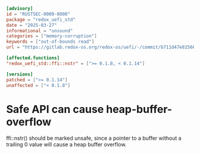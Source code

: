 ```toml
[advisory]
id = "RUSTSEC-0000-0000"
package = "redox_uefi_std"
date = "2025-03-27"
informational = "unsound"
categories = ["memory-corruption"]
keywords = ["out-of-bounds read"]
url = "https://gitlab.redox-os.org/redox-os/uefi/-/commit/b711d47e815665b0ec8949e39292ad8e3fdd0756"

[affected.functions]
"redox_uefi_std::ffi::nstr" = [">= 0.1.8, < 0.1.14"]

[versions]
patched = [">= 0.1.14"]
unaffected = ["< 0.1.8"]

```

# Safe API can cause heap-buffer-overflow
ffi::nstr() should be marked unsafe, since a pointer to a buffer without a trailing 0 value will cause a heap buffer overflow.
